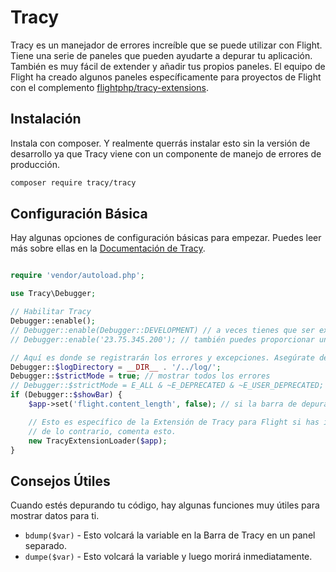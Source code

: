 # Tracy

Tracy es un manejador de errores increíble que se puede utilizar con Flight. Tiene una serie de paneles que pueden ayudarte a depurar tu aplicación. También es muy fácil de extender y añadir tus propios paneles. El equipo de Flight ha creado algunos paneles específicamente para proyectos de Flight con el complemento [flightphp/tracy-extensions](https://github.com/flightphp/tracy-extensions).

## Instalación

Instala con composer. Y realmente querrás instalar esto sin la versión de desarrollo ya que Tracy viene con un componente de manejo de errores de producción.

```bash
composer require tracy/tracy
```

## Configuración Básica

Hay algunas opciones de configuración básicas para empezar. Puedes leer más sobre ellas en la [Documentación de Tracy](https://tracy.nette.org/es/configurando).

```php

require 'vendor/autoload.php';

use Tracy\Debugger;

// Habilitar Tracy
Debugger::enable();
// Debugger::enable(Debugger::DEVELOPMENT) // a veces tienes que ser explícito(siempre Debugger::PRODUCTION)
// Debugger::enable('23.75.345.200'); // también puedes proporcionar un array de direcciones IP

// Aquí es donde se registrarán los errores y excepciones. Asegúrate de que este directorio exista y sea escribible.
Debugger::$logDirectory = __DIR__ . '/../log/';
Debugger::$strictMode = true; // mostrar todos los errores
// Debugger::$strictMode = E_ALL & ~E_DEPRECATED & ~E_USER_DEPRECATED; // todos los errores excepto avisos obsoletos
if (Debugger::$showBar) {
    $app->set('flight.content_length', false); // si la barra de depuración de Tracy es visible, entonces la longitud del contenido no puede ser establecida por Flight

	// Esto es específico de la Extensión de Tracy para Flight si has incluido eso
	// de lo contrario, comenta esto.
	new TracyExtensionLoader($app);
}
```

## Consejos Útiles

Cuando estés depurando tu código, hay algunas funciones muy útiles para mostrar datos para ti.

- `bdump($var)` - Esto volcará la variable en la Barra de Tracy en un panel separado.
- `dumpe($var)` - Esto volcará la variable y luego morirá inmediatamente.